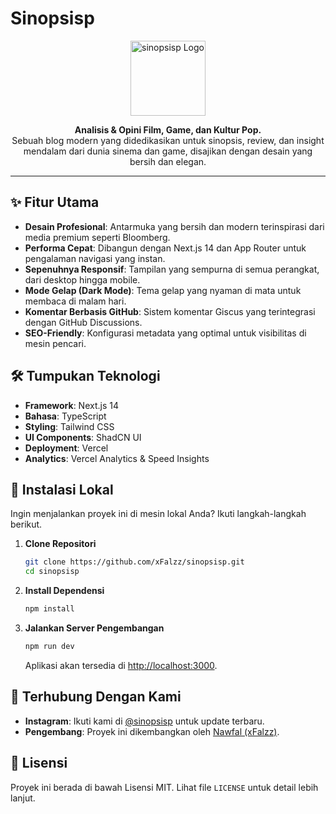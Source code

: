# Sinopsisp

<div align="center">
  <img src="https://user-images.githubusercontent.com/80517723/232497643-24151368-1c4a-4779-a759-913212001710.png" alt="sinopsisp Logo" width="120">
</div>

<p align="center">
  <strong>Analisis & Opini Film, Game, dan Kultur Pop.</strong>
  <br />
  Sebuah blog modern yang didedikasikan untuk sinopsis, review, dan insight mendalam dari dunia sinema dan game, disajikan dengan desain yang bersih dan elegan.
</p>

---

## ✨ Fitur Utama

- **Desain Profesional**: Antarmuka yang bersih dan modern terinspirasi dari media premium seperti Bloomberg.
- **Performa Cepat**: Dibangun dengan Next.js 14 dan App Router untuk pengalaman navigasi yang instan.
- **Sepenuhnya Responsif**: Tampilan yang sempurna di semua perangkat, dari desktop hingga mobile.
- **Mode Gelap (Dark Mode)**: Tema gelap yang nyaman di mata untuk membaca di malam hari.
- **Komentar Berbasis GitHub**: Sistem komentar Giscus yang terintegrasi dengan GitHub Discussions.
- **SEO-Friendly**: Konfigurasi metadata yang optimal untuk visibilitas di mesin pencari.

## 🛠️ Tumpukan Teknologi

- **Framework**: Next.js 14
- **Bahasa**: TypeScript
- **Styling**: Tailwind CSS
- **UI Components**: ShadCN UI
- **Deployment**: Vercel
- **Analytics**: Vercel Analytics & Speed Insights

## 🚀 Instalasi Lokal

Ingin menjalankan proyek ini di mesin lokal Anda? Ikuti langkah-langkah berikut.

1.  **Clone Repositori**
    ```bash
    git clone https://github.com/xFalzz/sinopsisp.git
    cd sinopsisp
    ```

2.  **Install Dependensi**
    ```bash
    npm install
    ```
    
3.  **Jalankan Server Pengembangan**
    ```bash
    npm run dev
    ```

    Aplikasi akan tersedia di [http://localhost:3000](http://localhost:3000).

## 🔗 Terhubung Dengan Kami

- **Instagram**: Ikuti kami di [@sinopsisp](https://www.instagram.com/sinopsisp/) untuk update terbaru.
- **Pengembang**: Proyek ini dikembangkan oleh [Nawfal (xFalzz)](https://github.com/xFalzz).

## 📄 Lisensi

Proyek ini berada di bawah Lisensi MIT. Lihat file `LICENSE` untuk detail lebih lanjut.
